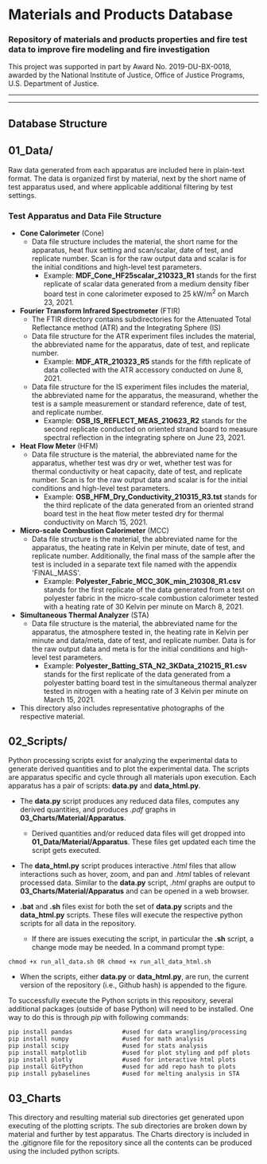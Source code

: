 # Materials and Products Database
### Repository of materials and products properties and fire test data to improve fire modeling and fire investigation

This project was supported in part by Award No. 2019-DU-BX-0018, awarded by the National Institute of Justice, Office of Justice Programs, U.S. Department of Justice. 

***
***

## Database Structure

## 01_Data/
Raw data generated from each apparatus are included here in plain-text format. The data is organized first by material, next by the short name of test apparatus used, and where applicable additional filtering by test settings.

### Test Apparatus and Data File Structure
- __Cone Calorimeter__ (Cone)
    + Data file structure includes the material, the short name for the apparatus, heat flux setting and scan/scalar, date of test, and replicate number. Scan is for the raw output data and scalar is for the initial conditions and high-level test parameters. 
        * Example: __MDF_Cone_HF25scalar_210323_R1__ stands for the first replicate of scalar data generated from a medium density fiber board test in cone calorimeter exposed to 25 kW/m<sup>2</sup> on March 23, 2021.
- __Fourier Transform Infrared Spectrometer__ (FTIR)
    + The FTIR directory contains subdirectories for the Attenuated Total Reflectance method (ATR) and the Integrating Sphere (IS)
    + Data file structure for the ATR experiment files includes the material, the abbreviated name for the apparatus, date of test, and replicate number. 
        * Example: __MDF_ATR_210323_R5__ stands for the fifth replicate of data collected with the ATR accessory conducted on June 8, 2021.
    + Data file structure for the IS experiment files includes the material, the abbreviated name for the apparatus, the measurand, whether the test is a sample measurement or standard reference, date of test, and replicate number.
        * Example: __OSB_IS_REFLECT_MEAS_210623_R2__ stands for the second replicate conducted on oriented strand board to measure spectral reflection in the integrating sphere on June 23, 2021.
- __Heat Flow Meter__ (HFM)
    + Data file structure is the material, the abbreviated name for the apparatus, whether test was dry or wet, whether test was for thermal conductivity or heat capacity, date of test, and replicate number. Scan is for the raw output data and scalar is for the initial conditions and high-level test parameters. 
        * Example: __OSB_HFM_Dry_Conductivity_210315_R3.tst__ stands for the third replicate of the data generated from an oriented strand board test in the heat flow meter tested dry for thermal conductivity on March 15, 2021.
- __Micro-scale Combustion Calorimeter__ (MCC)
    + Data file structure is the material, the abbreviated name for the apparatus, the heating rate in Kelvin per minute, date of test, and replicate number. Additionally, the final mass of the sample after the test is included in a separate text file named with the appendix 'FINAL_MASS'. 
        * Example: __Polyester_Fabric_MCC_30K_min_210308_R1.csv__ stands for the first replicate of the data generated from a test on polyester fabric in the micro-scale combustion calorimeter tested with a heating rate of 30 Kelvin per minute on March 8, 2021.
- __Simultaneous Thermal Analyzer__ (STA)
    + Data file structure is the material, the abbreviated name for the apparatus, the atmosphere tested in, the heating rate in Kelvin per minute and data/meta, date of test, and replicate number. Data is for the raw output data and meta is for the initial conditions and high-level test parameters. 
        * Example: __Polyester_Batting_STA_N2_3KData_210215_R1.csv__ stands for the first replicate of the data generated from a polyester batting board test in the simultaneous thermal analyzer tested in nitrogen with a heating rate of 3 Kelvin per minute on March 15, 2021.
- This directory also includes representative photographs of the respective material.

## 02_Scripts/
Python processing scripts exist for analyzing the experimental data to generate derived quantities and to plot the experimental data. The scripts are apparatus specific and cycle through all materials upon execution. Each apparatus has a pair of scripts: __data.py__ and __data_html.py__. 

- The __data.py__ script produces any reduced data files, computes any derived quantities, and produces _.pdf_ graphs in __03_Charts/Material/Apparatus__. 
    + Derived quantities and/or reduced data files will get dropped into __01_Data/Material/Apparatus__. These files get updated each time the script gets executed.

- The __data_html.py__ script produces interactive _.html_ files that allow interactions such as hover, zoom, and pan and _.html_ tables of relevant processed data. Similar to the __data.py__ script, _.html_ graphs are output to __03_Charts/Material/Apparatus__ and can be opened in a web browser.

- __.bat__ and __.sh__ files exist for both the set of __data.py__ scripts and the __data_html.py__ scripts. These files will execute the respective python scripts for all data in the repository. 
    + If there are issues executing the script, in particular the __.sh__ script, a change mode may be needed. In a command prompt type:
```
chmod +x run_all_data.sh OR chmod +x run_all_data_html.sh
```
- When the scripts, either __data.py__ or __data_html.py__, are run, the current version of the repository (i.e., Github hash) is appended to the figure. 


To successfully execute the Python scripts in this repository, several additional packages (outside of base Python) will need to be installed. One way to do this is through _pip_ with following commands:

```
pip install pandas              #used for data wrangling/processing
pip install numpy               #used for math analysis
pip install scipy               #used for stats analysis
pip install matplotlib          #used for plot styling and pdf plots
pip install plotly              #used for interactive html plots
pip install GitPython           #used for add repo hash to plots
pip install pybaselines         #used for melting analysis in STA
```

## 03_Charts
This directory and resulting material sub directories get generated upon executing of the plotting scripts. The sub directories are broken down by material and further by test apparatus. The Charts directory is included in the .gitignore file for the repository since all the contents can be produced using the included python scripts.
